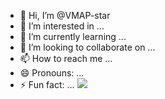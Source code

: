 - 👋 Hi, I’m @VMAP-star
- 👀 I’m interested in ...
- 🌱 I’m currently learning ...
- 💞️ I’m looking to collaborate on ...
- 📫 How to reach me ...
- 😄 Pronouns: ...
- ⚡ Fun fact: ...
![](https://media1.tenor.com/m/WyI8cdgDibkAAAAC/confusion-confused-look.gif)
